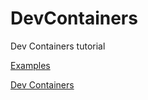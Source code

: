 # DevContainers
Dev Containers tutorial

[Examples](https://github.com/devcontainers/templates/tree/main/src/dotnet)

[Dev Containers](https://code.visualstudio.com/docs/devcontainers/tutorial)